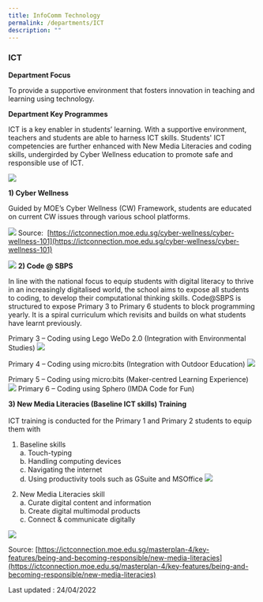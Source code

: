 ```yaml
---
title: InfoComm Technology
permalink: /departments/ICT
description: ""
---
```

### ICT
**Department Focus**

To provide a supportive environment that fosters innovation in teaching and learning using technology.

  
**Department Key Programmes**  
  

ICT is a key enabler in students’ learning. With a supportive environment, teachers and students are able to harness ICT skills. Students' ICT competencies are further enhanced with New Media Literacies and coding skills, undergirded by Cyber Wellness education to promote safe and responsible use of ICT.

![](/images/ICT1.png)

**1) Cyber Wellness**  
  

Guided by MOE’s Cyber Wellness (CW) Framework, students are educated on current CW issues through various school platforms.

![](/images/ICT2.png)
Source:  [https://ictconnection.moe.edu.sg/cyber-wellness/cyber-wellness-101](https://ictconnection.moe.edu.sg/cyber-wellness/cyber-wellness-101)

![](/images/ict5.png)
**2) Code @ SBPS**  
  

In line with the national focus to equip students with digital literacy to thrive in an increasingly digitalised world, the school aims to expose all students to coding, to develop their computational thinking skills. Code@SBPS is structured to expose Primary 3 to Primary 6 students to block programming yearly. It is a spiral curriculum which revisits and builds on what students have learnt previously.

Primary 3 – Coding using Lego WeDo 2.0 (Integration with Environmental Studies)
![](/images/ict6.png)

Primary 4 – Coding using micro:bits (Integration with Outdoor Education)
![](/images/ict7.png)

Primary 5 – Coding using micro:bits (Maker-centred Learning Experience)
![](/images/ict9.png)
Primary 6 – Coding using Sphero (IMDA Code for Fun)

**3) New Media Literacies (Baseline ICT skills) Training**  
    
ICT training is conducted for the Primary 1 and Primary 2 students to equip them with  
  
1) Baseline skills  
a. Touch-typing  
b. Handling computing devices  
c. Navigating the internet  
d. Using productivity tools such as GSuite and MSOffice
![](/images/ICT3.png)

2) New Media Literacies skill    
a. Curate digital content and information  
b. Create digital multimodal products  
c. Connect & communicate digitally

![](/images/ICT4.png)

Source: [https://ictconnection.moe.edu.sg/masterplan-4/key-features/being-and-becoming-responsible/new-media-literacies](https://ictconnection.moe.edu.sg/masterplan-4/key-features/being-and-becoming-responsible/new-media-literacies)  
  
Last updated : 24/04/2022